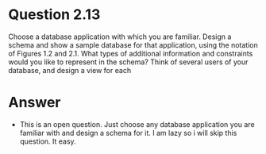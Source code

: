 # Question 2.13 #

Choose a database application with which you are familiar. Design a schema
and show a sample database for that application, using the notation of Figures 1.2 and 2.1. What types of additional information and constraints
would you like to represent in the schema? Think of several users of your
database, and design a view for each

# Answer #

- This is an open question. Just choose any database application you are familiar with and design a schema for it. I am lazy so i will skip this question. It easy.
